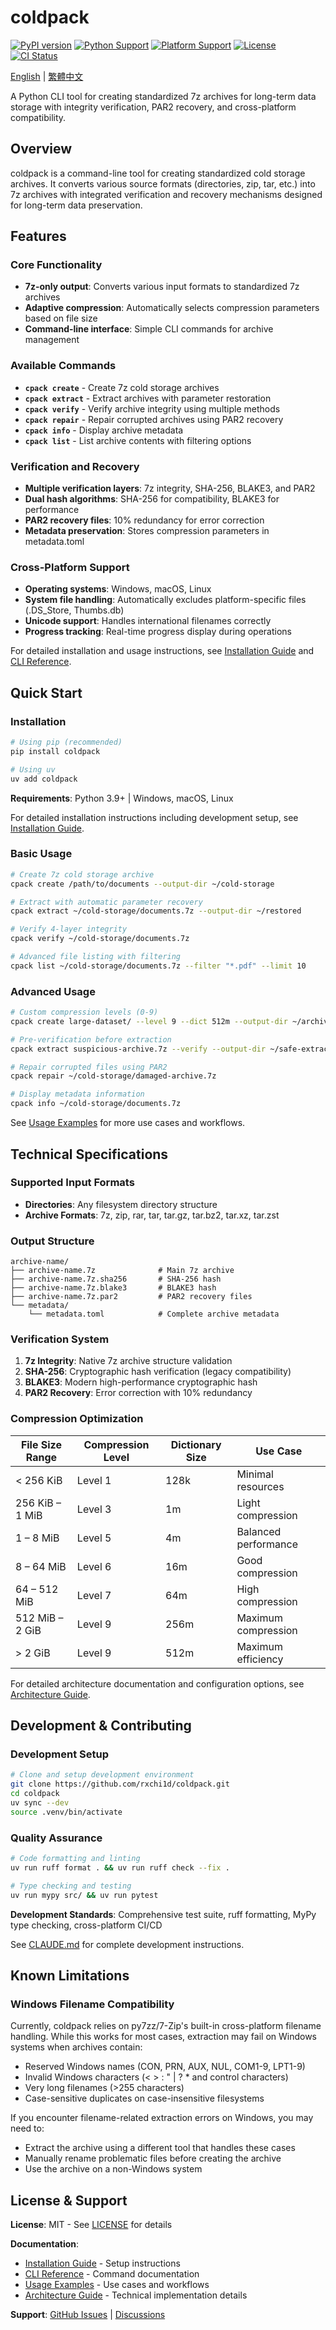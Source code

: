 # coldpack

[![PyPI version](https://badge.fury.io/py/coldpack.svg)](https://badge.fury.io/py/coldpack)
[![Python Support](https://img.shields.io/pypi/pyversions/coldpack.svg)](https://pypi.org/project/coldpack/)
[![Platform Support](https://img.shields.io/badge/platform-Windows%20%7C%20macOS%20%7C%20Linux-lightgrey)](https://github.com/rxchi1d/coldpack)
[![License](https://img.shields.io/badge/license-MIT-blue.svg)](LICENSE)
[![CI Status](https://github.com/rxchi1d/coldpack/workflows/CI/badge.svg)](https://github.com/rxchi1d/coldpack/actions)

[English](README.md) | [繁體中文](README.zh-tw.md)

A Python CLI tool for creating standardized 7z archives for long-term data storage with integrity verification, PAR2 recovery, and cross-platform compatibility.

## Overview

coldpack is a command-line tool for creating standardized cold storage archives. It converts various source formats (directories, zip, tar, etc.) into 7z archives with integrated verification and recovery mechanisms designed for long-term data preservation.

## Features

### Core Functionality
- **7z-only output**: Converts various input formats to standardized 7z archives
- **Adaptive compression**: Automatically selects compression parameters based on file size
- **Command-line interface**: Simple CLI commands for archive management

### Available Commands
- **`cpack create`** - Create 7z cold storage archives
- **`cpack extract`** - Extract archives with parameter restoration
- **`cpack verify`** - Verify archive integrity using multiple methods
- **`cpack repair`** - Repair corrupted archives using PAR2 recovery
- **`cpack info`** - Display archive metadata
- **`cpack list`** - List archive contents with filtering options

### Verification and Recovery
- **Multiple verification layers**: 7z integrity, SHA-256, BLAKE3, and PAR2
- **Dual hash algorithms**: SHA-256 for compatibility, BLAKE3 for performance
- **PAR2 recovery files**: 10% redundancy for error correction
- **Metadata preservation**: Stores compression parameters in metadata.toml

### Cross-Platform Support
- **Operating systems**: Windows, macOS, Linux
- **System file handling**: Automatically excludes platform-specific files (.DS_Store, Thumbs.db)
- **Unicode support**: Handles international filenames correctly
- **Progress tracking**: Real-time progress display during operations

For detailed installation and usage instructions, see [Installation Guide](docs/INSTALLATION.md) and [CLI Reference](docs/CLI_REFERENCE.md).

## Quick Start

### Installation

```bash
# Using pip (recommended)
pip install coldpack

# Using uv
uv add coldpack
```

**Requirements**: Python 3.9+ | Windows, macOS, Linux

For detailed installation instructions including development setup, see [Installation Guide](docs/INSTALLATION.md).

### Basic Usage

```bash
# Create 7z cold storage archive
cpack create /path/to/documents --output-dir ~/cold-storage

# Extract with automatic parameter recovery
cpack extract ~/cold-storage/documents.7z --output-dir ~/restored

# Verify 4-layer integrity
cpack verify ~/cold-storage/documents.7z

# Advanced file listing with filtering
cpack list ~/cold-storage/documents.7z --filter "*.pdf" --limit 10
```

### Advanced Usage

```bash
# Custom compression levels (0-9)
cpack create large-dataset/ --level 9 --dict 512m --output-dir ~/archives

# Pre-verification before extraction
cpack extract suspicious-archive.7z --verify --output-dir ~/safe-extraction

# Repair corrupted files using PAR2
cpack repair ~/cold-storage/damaged-archive.7z

# Display metadata information
cpack info ~/cold-storage/documents.7z
```

See [Usage Examples](docs/EXAMPLES.md) for more use cases and workflows.

## Technical Specifications

### Supported Input Formats
- **Directories**: Any filesystem directory structure
- **Archive Formats**: 7z, zip, rar, tar, tar.gz, tar.bz2, tar.xz, tar.zst

### Output Structure
```
archive-name/
├── archive-name.7z              # Main 7z archive
├── archive-name.7z.sha256       # SHA-256 hash
├── archive-name.7z.blake3       # BLAKE3 hash
├── archive-name.7z.par2         # PAR2 recovery files
└── metadata/
    └── metadata.toml            # Complete archive metadata
```

### Verification System

1. **7z Integrity**: Native 7z archive structure validation
2. **SHA-256**: Cryptographic hash verification (legacy compatibility)
3. **BLAKE3**: Modern high-performance cryptographic hash
4. **PAR2 Recovery**: Error correction with 10% redundancy

### Compression Optimization

| File Size Range | Compression Level | Dictionary Size | Use Case |
|-----------------|-------------------|-----------------|----------|
| < 256 KiB | Level 1 | 128k | Minimal resources |
| 256 KiB – 1 MiB | Level 3 | 1m | Light compression |
| 1 – 8 MiB | Level 5 | 4m | Balanced performance |
| 8 – 64 MiB | Level 6 | 16m | Good compression |
| 64 – 512 MiB | Level 7 | 64m | High compression |
| 512 MiB – 2 GiB | Level 9 | 256m | Maximum compression |
| > 2 GiB | Level 9 | 512m | Maximum efficiency |

For detailed architecture documentation and configuration options, see [Architecture Guide](docs/ARCHITECTURE.md).

## Development & Contributing

### Development Setup

```bash
# Clone and setup development environment
git clone https://github.com/rxchi1d/coldpack.git
cd coldpack
uv sync --dev
source .venv/bin/activate
```

### Quality Assurance

```bash
# Code formatting and linting
uv run ruff format . && uv run ruff check --fix .

# Type checking and testing
uv run mypy src/ && uv run pytest
```

**Development Standards**: Comprehensive test suite, ruff formatting, MyPy type checking, cross-platform CI/CD

See [CLAUDE.md](CLAUDE.md) for complete development instructions.

## Known Limitations

### Windows Filename Compatibility

Currently, coldpack relies on py7zz/7-Zip's built-in cross-platform filename handling. While this works for most cases, extraction may fail on Windows systems when archives contain:

- Reserved Windows names (CON, PRN, AUX, NUL, COM1-9, LPT1-9)
- Invalid Windows characters (< > : " | ? * and control characters)
- Very long filenames (>255 characters)
- Case-sensitive duplicates on case-insensitive filesystems

If you encounter filename-related extraction errors on Windows, you may need to:
- Extract the archive using a different tool that handles these cases
- Manually rename problematic files before creating the archive
- Use the archive on a non-Windows system

## License & Support

**License**: MIT - See [LICENSE](LICENSE) for details

**Documentation**:
- [Installation Guide](docs/INSTALLATION.md) - Setup instructions
- [CLI Reference](docs/CLI_REFERENCE.md) - Command documentation
- [Usage Examples](docs/EXAMPLES.md) - Use cases and workflows
- [Architecture Guide](docs/ARCHITECTURE.md) - Technical implementation details

**Support**: [GitHub Issues](https://github.com/rxchi1d/coldpack/issues) | [Discussions](https://github.com/rxchi1d/coldpack/discussions)
